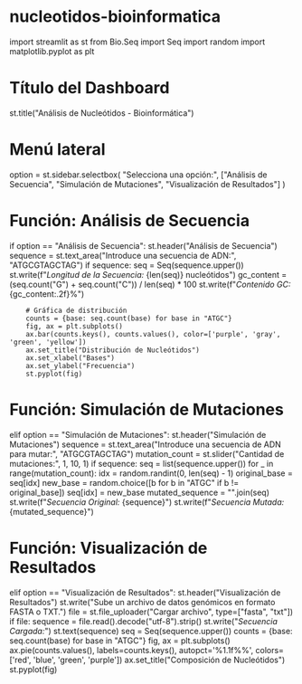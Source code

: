 # nucleotidos-bioinformatica
import streamlit as st
from Bio.Seq import Seq
import random
import matplotlib.pyplot as plt

# Título del Dashboard
st.title("Análisis de Nucleótidos - Bioinformática")

# Menú lateral
option = st.sidebar.selectbox(
    "Selecciona una opción:",
    ["Análisis de Secuencia", "Simulación de Mutaciones", "Visualización de Resultados"]
)

# Función: Análisis de Secuencia
if option == "Análisis de Secuencia":
    st.header("Análisis de Secuencia")
    sequence = st.text_area("Introduce una secuencia de ADN:", "ATGCGTAGCTAG")
    if sequence:
        seq = Seq(sequence.upper())
        st.write(f"*Longitud de la Secuencia:* {len(seq)} nucleótidos")
        gc_content = (seq.count("G") + seq.count("C")) / len(seq) * 100
        st.write(f"*Contenido GC:* {gc_content:.2f}%")
        
        # Gráfica de distribución
        counts = {base: seq.count(base) for base in "ATGC"}
        fig, ax = plt.subplots()
        ax.bar(counts.keys(), counts.values(), color=['purple', 'gray', 'green', 'yellow'])
        ax.set_title("Distribución de Nucleótidos")
        ax.set_xlabel("Bases")
        ax.set_ylabel("Frecuencia")
        st.pyplot(fig)

# Función: Simulación de Mutaciones
elif option == "Simulación de Mutaciones":
    st.header("Simulación de Mutaciones")
    sequence = st.text_area("Introduce una secuencia de ADN para mutar:", "ATGCGTAGCTAG")
    mutation_count = st.slider("Cantidad de mutaciones:", 1, 10, 1)
    if sequence:
        seq = list(sequence.upper())
        for _ in range(mutation_count):
            idx = random.randint(0, len(seq) - 1)
            original_base = seq[idx]
            new_base = random.choice([b for b in "ATGC" if b != original_base])
            seq[idx] = new_base
        mutated_sequence = "".join(seq)
        st.write(f"*Secuencia Original:* {sequence}")
        st.write(f"*Secuencia Mutada:* {mutated_sequence}")

# Función: Visualización de Resultados
elif option == "Visualización de Resultados":
    st.header("Visualización de Resultados")
    st.write("Sube un archivo de datos genómicos en formato FASTA o TXT.")
    file = st.file_uploader("Cargar archivo", type=["fasta", "txt"])
    if file:
        sequence = file.read().decode("utf-8").strip()
        st.write("*Secuencia Cargada:*")
        st.text(sequence)
        seq = Seq(sequence.upper())
        counts = {base: seq.count(base) for base in "ATGC"}
        fig, ax = plt.subplots()
        ax.pie(counts.values(), labels=counts.keys(), autopct='%1.1f%%', colors=['red', 'blue', 'green', 'purple'])
        ax.set_title("Composición de Nucleótidos")
        st.pyplot(fig)
